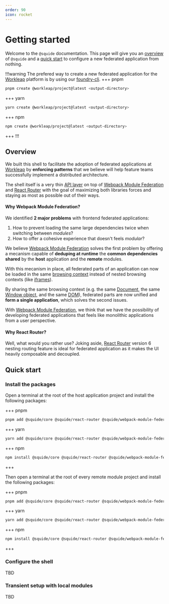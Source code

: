 ```yaml
---
order: 90
icon: rocket
---
```


# Getting started

Welcome to the `@squide` documentation. This page will give you an [overview](#overview) of `@squide` and a [quick start](#quick-start) to configure a new federated application from nothing.

!!!warning The prefered way to create a new federated application for the [Workleap](https://workleap.com/) platform is by using our [foundry-cli](https://github.com/workleap/wl-foundry-cli).
+++ pnpm
```bash
pnpm create @workleap/project@latest <output-directory>
```
+++ yarn
```bash
yarn create @workleap/project@latest <output-directory>
```
+++ npm
```bash
npm create @workleap/project@latest <output-directory>
```
+++
!!!

## Overview

We built this shell to facilitate the adoption of federated applications at [Workleap](https://workleap.com/) by **enforcing patterns** that we believe will help feature teams successfully implement a distributed architecture.

The shell itself is a very thin [API layer](/api/reference.md) on top of [Webpack Module Federation](https://webpack.js.org/concepts/module-federation/) and [React Router](https://reactrouter.com) with the goal of maximizing both libraries forces and staying as most as possible out of their ways.

#### Why Webpack Module Federation?

We identified **2 major problems** with frontend federated applications:
1. How to prevent loading the same large dependencies twice when switching between *modules*?
2. How to offer a cohesive experience that doesn't feels *modular*?

We believe [Webpack Module Federation](https://webpack.js.org/concepts/module-federation/) solves the first problem by offering a mecanism capable of **deduping at runtime** the **common dependencies shared** by the **host** application and the **remote** modules. 

With this mecanism in place, all federated parts of an application can now be loaded in the same [browsing context](https://developer.mozilla.org/en-US/docs/Glossary/Browsing_context) instead of nested browsing contexts (like [iframes](https://developer.mozilla.org/en-US/docs/Web/HTML/Element/iframe)). 

By sharing the same browsing context (e.g. the same [Document](https://developer.mozilla.org/en-US/docs/Web/API/Document), the same [Window object](https://developer.mozilla.org/en-US/docs/Web/API/Window), and the same [DOM](https://developer.mozilla.org/en-US/docs/Web/API/Document_Object_Model)), federated parts are now unified and **form a single application**, which solves the second issues.

With [Webpack Module Federation](https://webpack.js.org/concepts/module-federation/), we think that we have the possibility of developing federated applications that feels like monolithic applications from a user perspective.

#### Why React Router?

Well, what would you rather use? Joking aside, [React Router](https://reactrouter.com) version 6 nesting routing feature is ideal for federated application as it makes the UI heavily composable and decoupled.

## Quick start

### Install the packages

Open a terminal at the root of the host application project and install the following packages:

+++ pnpm
```bash
pnpm add @squide/core @squide/react-router @squide/webpack-module-federation
```
+++ yarn
```bash
yarn add @squide/core @squide/react-router @squide/webpack-module-federation
```
+++ npm
```bash
npm install @squide/core @squide/react-router @squide/webpack-module-federation
```
+++

Then open a terminal at the root of every remote module project and install the following packages:

+++ pnpm
```bash
pnpm add @squide/core @squide/react-router @squide/webpack-module-federation
```
+++ yarn
```bash
yarn add @squide/core @squide/react-router @squide/webpack-module-federation
```
+++ npm
```bash
npm install @squide/core @squide/react-router @squide/webpack-module-federation
```
+++

### Configure the shell

TBD

### Transient setup with local modules

TBD
